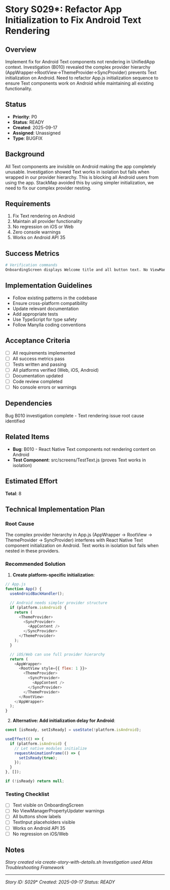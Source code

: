 # Story S029*: Refactor App Initialization to Fix Android Text Rendering

## Overview
Implement fix for Android Text components not rendering in UnifiedApp context. Investigation (B010) revealed the complex provider hierarchy (AppWrapper->RootView->ThemeProvider->SyncProvider) prevents Text initialization on Android. Need to refactor App.js initialization sequence to ensure Text components work on Android while maintaining all existing functionality.

## Status
- **Priority**: P0
- **Status**: READY
- **Created**: 2025-09-17
- **Assigned**: Unassigned
- **Type**: BUGFIX

## Background
All Text components are invisible on Android making the app completely unusable. Investigation showed Text works in isolation but fails when wrapped in our provider hierarchy. This is blocking all Android users from using the app. StackMap avoided this by using simpler initialization, we need to fix our complex provider nesting.

## Requirements
1. Fix Text rendering on Android
2. Maintain all provider functionality
3. No regression on iOS or Web
4. Zero console warnings
5. Works on Android API 35

## Success Metrics
```bash
# Verification commands
OnboardingScreen displays Welcome title and all button text. No ViewManagerPropertyUpdater warnings in console. Text visible immediately on app launch without delays. All screens show text correctly on Android devices.
```

## Implementation Guidelines
- Follow existing patterns in the codebase
- Ensure cross-platform compatibility  
- Update relevant documentation
- Add appropriate tests
- Use TypeScript for type safety
- Follow Manylla coding conventions

## Acceptance Criteria
- [ ] All requirements implemented
- [ ] All success metrics pass
- [ ] Tests written and passing
- [ ] All platforms verified (Web, iOS, Android)
- [ ] Documentation updated
- [ ] Code review completed
- [ ] No console errors or warnings

## Dependencies
Bug B010 investigation complete - Text rendering issue root cause identified

## Related Items
- **Bug**: B010 - React Native Text components not rendering content on Android
- **Test Component**: src/screens/TestText.js (proves Text works in isolation)

## Estimated Effort
**Total**: 8

## Technical Implementation Plan

### Root Cause
The complex provider hierarchy in App.js (AppWrapper → RootView → ThemeProvider → SyncProvider) interferes with React Native Text component initialization on Android. Text works in isolation but fails when nested in these providers.

### Recommended Solution

1. **Create platform-specific initialization**:
```javascript
// App.js
function App() {
  useAndroidBackHandler();

  // Android needs simpler provider structure
  if (platform.isAndroid) {
    return (
      <ThemeProvider>
        <SyncProvider>
          <AppContent />
        </SyncProvider>
      </ThemeProvider>
    );
  }

  // iOS/Web can use full provider hierarchy
  return (
    <AppWrapper>
      <RootView style={{ flex: 1 }}>
        <ThemeProvider>
          <SyncProvider>
            <AppContent />
          </SyncProvider>
        </ThemeProvider>
      </RootView>
    </AppWrapper>
  );
}
```

2. **Alternative: Add initialization delay for Android**:
```javascript
const [isReady, setIsReady] = useState(!platform.isAndroid);

useEffect(() => {
  if (platform.isAndroid) {
    // Let native modules initialize
    requestAnimationFrame(() => {
      setIsReady(true);
    });
  }
}, []);

if (!isReady) return null;
```

### Testing Checklist
- [ ] Text visible on OnboardingScreen
- [ ] No ViewManagerPropertyUpdater warnings
- [ ] All buttons show labels
- [ ] TextInput placeholders visible
- [ ] Works on Android API 35
- [ ] No regression on iOS/Web

## Notes
*Story created via create-story-with-details.sh*
*Investigation used Atlas Troubleshooting Framework*

---
*Story ID: S029**
*Created: 2025-09-17*
*Status: READY*
